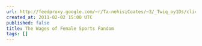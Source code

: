 ```yaml
---
url: http://feedproxy.google.com/~r/Ta-nehisiCoates/~3/_Twiq_oy1Ds/click.phdo
created_at: 2011-02-02 15:00 UTC
published: false
title: The Wages of Female Sports Fandom
tags: []
---
```



